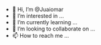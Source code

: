 - 👋 Hi, I’m @Juaiomar
- 👀 I’m interested in ...
- 🌱 I’m currently learning ...
- 💞️ I’m looking to collaborate on ...
- 📫 How to reach me ...

<!---
Juaiomar/Juaiomar is a ✨ special ✨ repository because its `README.md` (this file) appears on your GitHub profile.
You can click the Preview link to take a look at your changes.
--->
